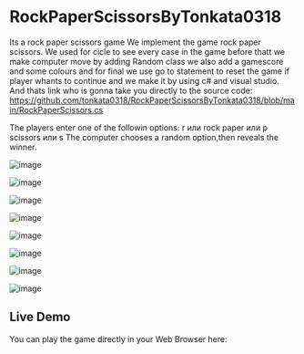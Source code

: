 # RockPaperScissorsByTonkata0318
Its a rock paper scissors game
We implement the game rock paper scissors.
We used for cicle to see every case in the game before thatt we make computer move by adding Random class we also add a gamescore and some colours and for final we use go to statement to reset the game if player whants to continue and we make it by using c# and visual studio.
And thats link who is gonna take you directly to the source code: https://github.com/tonkata0318/RockPaperScissorsByTonkata0318/blob/main/RockPaperScissors.cs

The players enter one of the followin options:
r или rock
paper  или p 
scissors  или s
The computer chooses a random option,then reveals the winner.


![image](https://user-images.githubusercontent.com/51849947/192258178-958c9fbd-34d1-4d3b-a485-cb2ebb47af4c.png)





![image](https://user-images.githubusercontent.com/51849947/192257172-9b8c0a89-5ff1-4751-aa72-1edeedd5802d.png)





![image](https://user-images.githubusercontent.com/51849947/192257239-1ca268af-6622-45f8-bf26-493999168388.png)






![image](https://user-images.githubusercontent.com/51849947/192256101-b3f57a50-544b-4f0a-b3a0-54415e17ef41.png)





![image](https://user-images.githubusercontent.com/51849947/192256128-9bd5951a-d27a-494e-a1b7-d8f623e3ea94.png)





![image](https://user-images.githubusercontent.com/51849947/192256202-76883500-b8e1-4a23-8bd4-18b4a0529a1e.png)




![image](https://user-images.githubusercontent.com/51849947/192256238-1600052b-fe81-442d-a91c-a85945d9ada0.png)



![image](https://user-images.githubusercontent.com/51849947/192256276-58026578-7b26-4434-8b98-9af370f7c504.png)


## Live Demo 

You can play the game directly in your Web Browser here:
